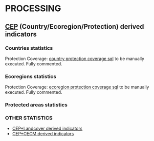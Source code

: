 # PROCESSING 
## [CEP](../README.md) (Country/Ecoregion/Protection) derived indicators

### Countries statistics

Protection Coverage: [country protection coverage sql](./country_coverage.sql) to be manually executed. Fully commented.

### Ecoregions statistics

Protection Coverage: [ecoregion protection coverage sql](./ecoregion_coverage.sql) to be manually executed. Fully commented.

### Protected areas statistics

### OTHER STATISTICS

+  [CEP+Landcover derived indicators](./LC)
+  [CEP+OECM derived indicators](./OECM)






